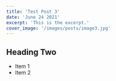 ```yaml
---
title: 'Test Post 3'
date: 'June 24 2021'
excerpt: 'This is the excerpt.'
cover_image: '/images/posts/image3.jpg'
---
```


## Heading Two

- Item 1
- Item 2
